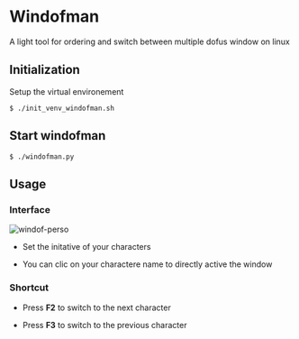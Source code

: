 # Windofman

A light tool for ordering and switch between multiple dofus window on linux

## Initialization

Setup the virtual environement

```
$ ./init_venv_windofman.sh
```

## Start windofman

```
$ ./windofman.py
```

## Usage

### Interface

![windof-perso](https://github.com/Rs-appez/windofman/assets/37080870/bcc5d3a5-4417-452a-b44b-5092ac6483f4)

- Set the initative of your characters

- You can clic on your  charactere name to directly active the window

### Shortcut

- Press **F2** to switch to the next character

- Press **F3** to switch to the previous character
